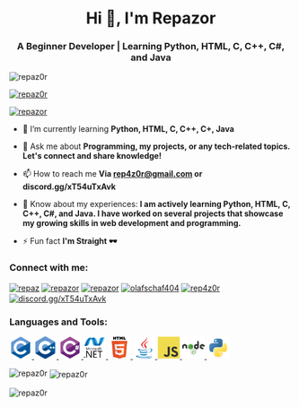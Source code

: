 <h1 align="center">Hi 👋, I'm Repazor</h1>
<h3 align="center">A Beginner Developer | Learning Python, HTML, C, C++, C#,  and Java</h3>

<p align="left"> <img src="https://komarev.com/ghpvc/?username=repaz0r&label=Profile%20views&color=0e75b6&style=flat" alt="repaz0r" /> </p>

<p align="left"> <a href="https://github.com/ryo-ma/github-profile-trophy"><img src="https://github-profile-trophy.vercel.app/?username=repaz0r" alt="repaz0r" /></a> </p>

<p align="left"> <a href="https://twitter.com/repazor" target="blank"><img src="https://img.shields.io/twitter/follow/repazor?logo=twitter&style=for-the-badge" alt="repazor" /></a> </p>

- 🌱 I’m currently learning **Python, HTML, C, C++, C+, Java**

- 💬 Ask me about **Programming, my projects, or any tech-related topics. Let's connect and share knowledge!**

- 📫 How to reach me **Via rep4z0r@gmail.com or discord.gg/xT54uTxAvk**

- 📄 Know about my experiences: **I am actively learning Python, HTML, C, C++, C#, and Java. I have worked on several projects that showcase my growing skills in web development and programming.**

- ⚡ Fun fact **I'm Straight 🕶**

<h3 align="left">Connect with me:</h3>
<p align="left">
<a href="https://dev.to/repaz" target="blank"><img align="center" src="https://raw.githubusercontent.com/rahuldkjain/github-profile-readme-generator/master/src/images/icons/Social/devto.svg" alt="repaz" height="30" width="40" /></a>
<a href="https://twitter.com/repazor" target="blank"><img align="center" src="https://raw.githubusercontent.com/rahuldkjain/github-profile-readme-generator/master/src/images/icons/Social/twitter.svg" alt="repazor" height="30" width="40" /></a>
<a href="https://fb.com/repazor" target="blank"><img align="center" src="https://raw.githubusercontent.com/rahuldkjain/github-profile-readme-generator/master/src/images/icons/Social/facebook.svg" alt="repazor" height="30" width="40" /></a>
<a href="https://instagram.com/olafschaf404" target="blank"><img align="center" src="https://raw.githubusercontent.com/rahuldkjain/github-profile-readme-generator/master/src/images/icons/Social/instagram.svg" alt="olafschaf404" height="30" width="40" /></a>
<a href="https://www.youtube.com/c/rep4z0r" target="blank"><img align="center" src="https://raw.githubusercontent.com/rahuldkjain/github-profile-readme-generator/master/src/images/icons/Social/youtube.svg" alt="rep4z0r" height="30" width="40" /></a>
<a href="https://discord.gg/discord.gg/xT54uTxAvk" target="blank"><img align="center" src="https://raw.githubusercontent.com/rahuldkjain/github-profile-readme-generator/master/src/images/icons/Social/discord.svg" alt="discord.gg/xT54uTxAvk" height="30" width="40" /></a>
</p>

<h3 align="left">Languages and Tools:</h3>
<p align="left"> <a href="https://www.cprogramming.com/" target="_blank" rel="noreferrer"> <img src="https://raw.githubusercontent.com/devicons/devicon/master/icons/c/c-original.svg" alt="c" width="40" height="40"/> </a> <a href="https://www.w3schools.com/cpp/" target="_blank" rel="noreferrer"> <img src="https://raw.githubusercontent.com/devicons/devicon/master/icons/cplusplus/cplusplus-original.svg" alt="cplusplus" width="40" height="40"/> </a> <a href="https://www.w3schools.com/cs/" target="_blank" rel="noreferrer"> <img src="https://raw.githubusercontent.com/devicons/devicon/master/icons/csharp/csharp-original.svg" alt="csharp" width="40" height="40"/> </a> <a href="https://dotnet.microsoft.com/" target="_blank" rel="noreferrer"> <img src="https://raw.githubusercontent.com/devicons/devicon/master/icons/dot-net/dot-net-original-wordmark.svg" alt="dotnet" width="40" height="40"/> </a> <a href="https://www.w3.org/html/" target="_blank" rel="noreferrer"> <img src="https://raw.githubusercontent.com/devicons/devicon/master/icons/html5/html5-original-wordmark.svg" alt="html5" width="40" height="40"/> </a> <a href="https://www.java.com" target="_blank" rel="noreferrer"> <img src="https://raw.githubusercontent.com/devicons/devicon/master/icons/java/java-original.svg" alt="java" width="40" height="40"/> </a> <a href="https://developer.mozilla.org/en-US/docs/Web/JavaScript" target="_blank" rel="noreferrer"> <img src="https://raw.githubusercontent.com/devicons/devicon/master/icons/javascript/javascript-original.svg" alt="javascript" width="40" height="40"/> </a> <a href="https://nodejs.org" target="_blank" rel="noreferrer"> <img src="https://raw.githubusercontent.com/devicons/devicon/master/icons/nodejs/nodejs-original-wordmark.svg" alt="nodejs" width="40" height="40"/> </a> <a href="https://www.python.org" target="_blank" rel="noreferrer"> <img src="https://raw.githubusercontent.com/devicons/devicon/master/icons/python/python-original.svg" alt="python" width="40" height="40"/> </a> </p>

<p><img align="left" src="https://github-readme-stats.vercel.app/api/top-langs?username=repaz0r&show_icons=true&locale=en&layout=compact" alt="repaz0r" /></p>

<p>&nbsp;<img align="center" src="https://github-readme-stats.vercel.app/api?username=repaz0r&show_icons=true&locale=en" alt="repaz0r" /></p>

<p><img align="center" src="https://github-readme-streak-stats.herokuapp.com/?user=repaz0r&" alt="repaz0r" /></p>

